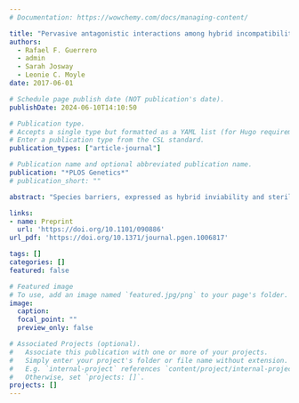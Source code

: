 ```yaml
---
# Documentation: https://wowchemy.com/docs/managing-content/

title: "Pervasive antagonistic interactions among hybrid incompatibility loci"
authors: 
  - Rafael F. Guerrero
  - admin
  - Sarah Josway
  - Leonie C. Moyle
date: 2017-06-01

# Schedule page publish date (NOT publication's date).
publishDate: 2024-06-10T14:10:50

# Publication type.
# Accepts a single type but formatted as a YAML list (for Hugo requirements).
# Enter a publication type from the CSL standard.
publication_types: ["article-journal"]

# Publication name and optional abbreviated publication name.
publication: "*PLOS Genetics*"
# publication_short: ""

abstract: "Species barriers, expressed as hybrid inviability and sterility, are often due to epistatic interactions between divergent loci from two lineages. Theoretical models indicate that the strength, direction, and complexity of these genetic interactions can strongly affect the expression of interspecific reproductive isolation and the rates at which new species evolve. Nonetheless, empirical analyses have not quantified the frequency with which loci are involved in interactions affecting hybrid fitness, and whether these loci predominantly interact synergistically or antagonistically, or preferentially involve loci that have strong individual effects on hybrid fitness. We systematically examined the prevalence of interactions between pairs of short chromosomal regions from one species (Solanum habrochaites) co-introgressed into a heterospecific genetic background (Solanum lycopersicum), using lines containing pairwise combinations of 15 chromosomal segments from S. habrochaites in the background of S. lycopersicum (i.e., 95 double introgression lines). We compared the strength of hybrid incompatibility (either pollen sterility or seed sterility) expressed in each double introgression line to the expected additive effect of its two component single introgressions. We found that epistasis was common among co-introgressed regions. Interactions for hybrid dysfunction were substantially more prevalent in pollen fertility compared to seed fertility phenotypes, and were overwhelmingly antagonistic (i.e., double hybrids were less unfit than expected from additive single introgression effects). This pervasive antagonism is expected to attenuate the rate at which hybrid infertility accumulates among lineages over time (i.e., giving diminishing returns as more reproductive isolation loci accumulate), as well as decouple patterns of accumulation of sterility loci and hybrid incompatibility phenotypes. This decoupling effect might explain observed differences between pollen and seed fertility in their fit to theoretical predictions of the accumulation of isolation loci, including the ‘snowball’ effect."

links:
- name: Preprint
  url: 'https://doi.org/10.1101/090886'
url_pdf: 'https://doi.org/10.1371/journal.pgen.1006817'

tags: []
categories: []
featured: false

# Featured image
# To use, add an image named `featured.jpg/png` to your page's folder. 
image:
  caption: 
  focal_point: ""
  preview_only: false

# Associated Projects (optional).
#   Associate this publication with one or more of your projects.
#   Simply enter your project's folder or file name without extension.
#   E.g. `internal-project` references `content/project/internal-project/index.md`.
#   Otherwise, set `projects: []`.
projects: []
---
```

